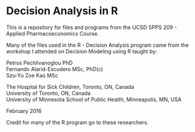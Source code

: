 # Decision Analysis in R


This is a repository for files and programs from the UCSD SPPS 209 - Applied Pharmacoeconomics Course. 

Many of the files used in the R - Decision Analysis program came from the workshop I attended on Decision Modeling using R taught by:

Petros Pechlivanoglou PhD  
Fernando Alarid-Escudero MSc, PhD(c)  
Szu-Yu Zoe Kao MSc  

The Hospital for Sick Children, Toronto, ON, Canada  
University of Toronto, ON, Canada  
University of Minnesota School of Public Health, Minneapolis, MN, USA  

February 2016


Credit for many of the R program go to these researchers. 


